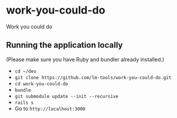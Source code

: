 # work-you-could-do

Work you could do

## Running the application locally

(Please make sure you have Ruby and bundler already installed.)

- `cd ~/dev`
- `git clone https://github.com/lm-tools/work-you-could-do.git`
- `cd work-you-could-do`
- `bundle`
- `git submodule update --init --recursive`
- `rails s`
- Go to `http://localhost:3000`